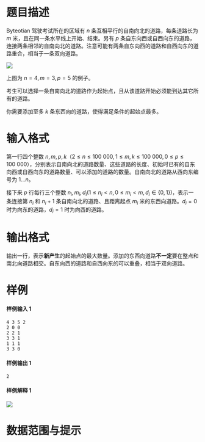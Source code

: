 
# 题目描述

Byteotian 驾驶考试所在的区域有 $n$ 条互相平行的自南向北的道路，每条道路长为 $m$ 米，且在同一条水平线上开始、结束。另有 $p$ 条自东向西或自西向东的道路，连接两条相邻的自南向北的道路。注意可能有两条自东向西的道路和自西向东的道路重合，相当于一条双向道路。

![](source/loj/2661/img/aHR0cHM6Ly9tYWluLmVkdS5wbC9lbi9pbWFnZXMvT0kxNC9lZ3p6YWQyLmdpZg==.gif)

上图为 $n=4,m=3,p=5$ 的例子。

考生可以选择一条自南向北的道路作为起始点，且从该道路开始必须能到达其它所有的道路。

你需要添加至多 $k$ 条东西向的道路，使得满足条件的起始点最多。

# 输入格式

第一行四个整数 $n,m,p,k$（$2 \le n \le 100\ 000,1 \le m,k \le 100\ 000,0 \le p \le 100\ 000$），分别表示自南向北的道路数量、这些道路的长度、初始时已有的自东向西或自西向东的道路数量、可以添加的道路的数量。自南向北的道路从西向东编号为 $1 \ldots n$。

接下来 $p$ 行每行三个整数 $n_i, m_i, d_i (1 \le n_i \lt n,0 \le m_i \lt m,d_i \in \{0,1\})$，表示一条连接第 $n_i$ 和 $n_i+1$ 条自南向北的道路、且距离起点 $m_i$ 米的东西向道路。$d_i = 0$ 时为向东的道路，$d_i = 1$ 时为向西的道路。

# 输出格式

输出一行，表示**新产生**的起始点的最大数量。添加的东西向道路**不一定**要在整点和南北向道路相交。自东向西的道路和自西向东的可以重叠，相当于双向道路。

# 样例

#### 样例输入 1
```plain
4 3 5 2
2 0 0
2 2 1
3 3 1
1 1 1
3 3 0
```

#### 样例输出 1
```plain
2
```

#### 样例解释 1
![](source/loj/2661/img/aHR0cHM6Ly9tYWluLmVkdS5wbC9lbi9pbWFnZXMvT0kxNC9lZ3p6YWQxLmdpZg==.gif)

# 数据范围与提示




